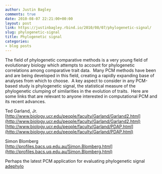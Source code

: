 ```yaml
---
author: Justin Bagley
comments: true
date: 2010-08-07 22:21:00+00:00
layout: post
link: https://justinbagley.rbind.io/2010/08/07/phylogenetic-signal/
slug: phylogenetic-signal
title: Phylogenetic signal
categories:
- blog posts
---
```


The field of phylogenetic comparative methods is a very young field of evolutionary biology which attempts to account for phylogenetic correlations among comparative trait data.  Many PCM methods have been and are being developed in this field, creating a rapidly expanding base of analyses from which to choose.  A key aspect to consider in any PCM-based study is phylogenetic signal, the statistical measure of the phylogenetic clumping of similarities in the evolution of traits.  Here are some links that are relevant to anyone interested in computational PCM and its recent advances.  
  
Ted Garland, Jr.  
[http://www.biology.ucr.edu/people/faculty/Garland/Garland2.html](http://www.biology.ucr.edu/people/faculty/Garland/Garland2.html)  
[http://www.biology.ucr.edu/people/faculty/Garland/PDAP.html](http://www.biology.ucr.edu/people/faculty/Garland/PDAP.html)  
  
Simon Blomberg  
[http://profiles.bacs.uq.edu.au/Simon.Blomberg.html](http://profiles.bacs.uq.edu.au/Simon.Blomberg.html)  
  
Perhaps the latest PCM application for evaluating phylogenetic signal  
[adephylo](http://bioinformatics.oxfordjournals.org/cgi/reprint/btq292v1)  
  
  

